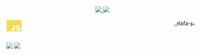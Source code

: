 <div align="center">
  <a href="https://github.com/xxxD4rkxxx">
  <img height="180em" src="https://github-readme-stats.vercel.app/api?username=xxxD4rkxxx&show_icons=true&theme=dark&include_all_commits=true&count_private=true"/>
  <img height="180em" src="https://github-readme-stats.vercel.app/api/top-langs/?username=xxxD4rkxxx&layout=compact&langs_count=7&theme=dark"/>
</div>
<div style="display: inline_block"><br>
  <img align="center" alt="Rafa-Js" height="30" width="40" src="https://raw.githubusercontent.com/devicons/devicon/master/icons/javascript/javascript-plain.svg">
<img align="right" alt="Rafa-pic" height="150" style="border-radius:50px;" src="https://media.discordapp.net/attachments/901630549934866462/947987739213713438/2839cea4fe050b9986ab75825e864a0f.jpg?width=545&height=545">
</div>
  
  ##
 
<div> 

  
  <a href="https://www.instagram.com/_.d4rkzin._/" target="_blank"><img src="https://img.shields.io/badge/-Instagram-%23E4405F?style=for-the-badge&logo=instagram&logoColor=white" target="_blank"></a>
 <a href="https://discord.gg/vugQWZFJrT" target="_blank"><img src="https://img.shields.io/badge/Discord-7289DA?style=for-the-badge&logo=discord&logoColor=white" target="_blank"></a> 

 
</div>
